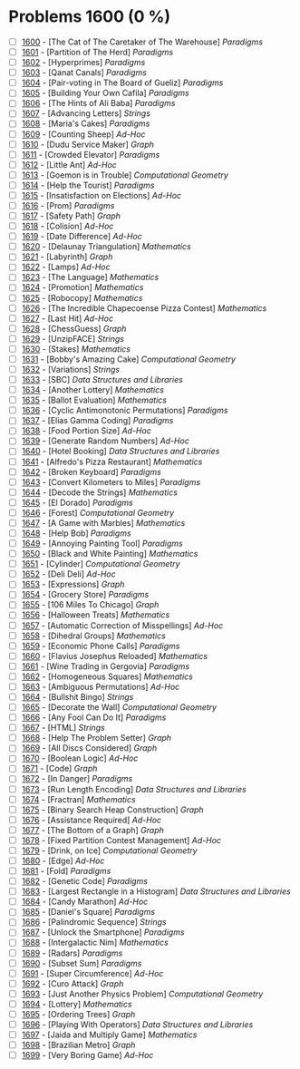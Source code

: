 # Problems 1600 (0 %)


- [ ] [1600](https://www.beecrowd.com.br/judge/pt/problems/view/1600) - [The Cat of The Caretaker of The Warehouse] *Paradigms*
- [ ] [1601](https://www.beecrowd.com.br/judge/pt/problems/view/1601) - [Partition of The Herd] *Paradigms*
- [ ] [1602](https://www.beecrowd.com.br/judge/pt/problems/view/1602) - [Hyperprimes] *Paradigms*
- [ ] [1603](https://www.beecrowd.com.br/judge/pt/problems/view/1603) - [Qanat Canals] *Paradigms*
- [ ] [1604](https://www.beecrowd.com.br/judge/pt/problems/view/1604) - [Pair-voting in The Board of Gueliz] *Paradigms*
- [ ] [1605](https://www.beecrowd.com.br/judge/pt/problems/view/1605) - [Building Your Own Cafila] *Paradigms*
- [ ] [1606](https://www.beecrowd.com.br/judge/pt/problems/view/1606) - [The Hints of Ali Baba] *Paradigms*
- [ ] [1607](https://www.beecrowd.com.br/judge/pt/problems/view/1607) - [Advancing Letters] *Strings*
- [ ] [1608](https://www.beecrowd.com.br/judge/pt/problems/view/1608) - [Maria's Cakes] *Paradigms*
- [ ] [1609](https://www.beecrowd.com.br/judge/pt/problems/view/1609) - [Counting Sheep] *Ad-Hoc*
- [ ] [1610](https://www.beecrowd.com.br/judge/pt/problems/view/1610) - [Dudu Service Maker] *Graph*
- [ ] [1611](https://www.beecrowd.com.br/judge/pt/problems/view/1611) - [Crowded Elevator] *Paradigms*
- [ ] [1612](https://www.beecrowd.com.br/judge/pt/problems/view/1612) - [Little Ant] *Ad-Hoc*
- [ ] [1613](https://www.beecrowd.com.br/judge/pt/problems/view/1613) - [Goemon is in Trouble] *Computational Geometry*
- [ ] [1614](https://www.beecrowd.com.br/judge/pt/problems/view/1614) - [Help the Tourist] *Paradigms*
- [ ] [1615](https://www.beecrowd.com.br/judge/pt/problems/view/1615) - [Insatisfaction on Elections] *Ad-Hoc*
- [ ] [1616](https://www.beecrowd.com.br/judge/pt/problems/view/1616) - [Prom] *Paradigms*
- [ ] [1617](https://www.beecrowd.com.br/judge/pt/problems/view/1617) - [Safety Path] *Graph*
- [ ] [1618](https://www.beecrowd.com.br/judge/pt/problems/view/1618) - [Colision] *Ad-Hoc*
- [ ] [1619](https://www.beecrowd.com.br/judge/pt/problems/view/1619) - [Date Difference] *Ad-Hoc*
- [ ] [1620](https://www.beecrowd.com.br/judge/pt/problems/view/1620) - [Delaunay Triangulation] *Mathematics*
- [ ] [1621](https://www.beecrowd.com.br/judge/pt/problems/view/1621) - [Labyrinth] *Graph*
- [ ] [1622](https://www.beecrowd.com.br/judge/pt/problems/view/1622) - [Lamps] *Ad-Hoc*
- [ ] [1623](https://www.beecrowd.com.br/judge/pt/problems/view/1623) - [The Language] *Mathematics*
- [ ] [1624](https://www.beecrowd.com.br/judge/pt/problems/view/1624) - [Promotion] *Mathematics*
- [ ] [1625](https://www.beecrowd.com.br/judge/pt/problems/view/1625) - [Robocopy] *Mathematics*
- [ ] [1626](https://www.beecrowd.com.br/judge/pt/problems/view/1626) - [The Incredible Chapecoense Pizza Contest] *Mathematics*
- [ ] [1627](https://www.beecrowd.com.br/judge/pt/problems/view/1627) - [Last Hit] *Ad-Hoc*
- [ ] [1628](https://www.beecrowd.com.br/judge/pt/problems/view/1628) - [ChessGuess] *Graph*
- [ ] [1629](https://www.beecrowd.com.br/judge/pt/problems/view/1629) - [UnzipFACE] *Strings*
- [ ] [1630](https://www.beecrowd.com.br/judge/pt/problems/view/1630) - [Stakes] *Mathematics*
- [ ] [1631](https://www.beecrowd.com.br/judge/pt/problems/view/1631) - [Bobby's Amazing Cake] *Computational Geometry*
- [ ] [1632](https://www.beecrowd.com.br/judge/pt/problems/view/1632) - [Variations] *Strings*
- [ ] [1633](https://www.beecrowd.com.br/judge/pt/problems/view/1633) - [SBC] *Data Structures and Libraries*
- [ ] [1634](https://www.beecrowd.com.br/judge/pt/problems/view/1634) - [Another Lottery] *Mathematics*
- [ ] [1635](https://www.beecrowd.com.br/judge/pt/problems/view/1635) - [Ballot Evaluation] *Mathematics*
- [ ] [1636](https://www.beecrowd.com.br/judge/pt/problems/view/1636) - [Cyclic Antimonotonic Permutations] *Paradigms*
- [ ] [1637](https://www.beecrowd.com.br/judge/pt/problems/view/1637) - [Elias Gamma Coding] *Paradigms*
- [ ] [1638](https://www.beecrowd.com.br/judge/pt/problems/view/1638) - [Food Portion Size] *Ad-Hoc*
- [ ] [1639](https://www.beecrowd.com.br/judge/pt/problems/view/1639) - [Generate Random Numbers] *Ad-Hoc*
- [ ] [1640](https://www.beecrowd.com.br/judge/pt/problems/view/1640) - [Hotel Booking] *Data Structures and Libraries*
- [ ] [1641](https://www.beecrowd.com.br/judge/pt/problems/view/1641) - [Alfredo's Pizza Restaurant] *Mathematics*
- [ ] [1642](https://www.beecrowd.com.br/judge/pt/problems/view/1642) - [Broken Keyboard] *Paradigms*
- [ ] [1643](https://www.beecrowd.com.br/judge/pt/problems/view/1643) - [Convert Kilometers to Miles] *Paradigms*
- [ ] [1644](https://www.beecrowd.com.br/judge/pt/problems/view/1644) - [Decode the Strings] *Mathematics*
- [ ] [1645](https://www.beecrowd.com.br/judge/pt/problems/view/1645) - [El Dorado] *Paradigms*
- [ ] [1646](https://www.beecrowd.com.br/judge/pt/problems/view/1646) - [Forest] *Computational Geometry*
- [ ] [1647](https://www.beecrowd.com.br/judge/pt/problems/view/1647) - [A Game with Marbles] *Mathematics*
- [ ] [1648](https://www.beecrowd.com.br/judge/pt/problems/view/1648) - [Help Bob] *Paradigms*
- [ ] [1649](https://www.beecrowd.com.br/judge/pt/problems/view/1649) - [Annoying Painting Tool] *Paradigms*
- [ ] [1650](https://www.beecrowd.com.br/judge/pt/problems/view/1650) - [Black and White Painting] *Mathematics*
- [ ] [1651](https://www.beecrowd.com.br/judge/pt/problems/view/1651) - [Cylinder] *Computational Geometry*
- [ ] [1652](https://www.beecrowd.com.br/judge/pt/problems/view/1652) - [Deli Deli] *Ad-Hoc*
- [ ] [1653](https://www.beecrowd.com.br/judge/pt/problems/view/1653) - [Expressions] *Graph*
- [ ] [1654](https://www.beecrowd.com.br/judge/pt/problems/view/1654) - [Grocery Store] *Paradigms*
- [ ] [1655](https://www.beecrowd.com.br/judge/pt/problems/view/1655) - [106 Miles To Chicago] *Graph*
- [ ] [1656](https://www.beecrowd.com.br/judge/pt/problems/view/1656) - [Halloween Treats] *Mathematics*
- [ ] [1657](https://www.beecrowd.com.br/judge/pt/problems/view/1657) - [Automatic Correction of Misspellings] *Ad-Hoc*
- [ ] [1658](https://www.beecrowd.com.br/judge/pt/problems/view/1658) - [Dihedral Groups] *Mathematics*
- [ ] [1659](https://www.beecrowd.com.br/judge/pt/problems/view/1659) - [Economic Phone Calls] *Paradigms*
- [ ] [1660](https://www.beecrowd.com.br/judge/pt/problems/view/1660) - [Flavius Josephus Reloaded] *Mathematics*
- [ ] [1661](https://www.beecrowd.com.br/judge/pt/problems/view/1661) - [Wine Trading in Gergovia] *Paradigms*
- [ ] [1662](https://www.beecrowd.com.br/judge/pt/problems/view/1662) - [Homogeneous Squares] *Mathematics*
- [ ] [1663](https://www.beecrowd.com.br/judge/pt/problems/view/1663) - [Ambiguous Permutations] *Ad-Hoc*
- [ ] [1664](https://www.beecrowd.com.br/judge/pt/problems/view/1664) - [Bullshit Bingo] *Strings*
- [ ] [1665](https://www.beecrowd.com.br/judge/pt/problems/view/1665) - [Decorate the Wall] *Computational Geometry*
- [ ] [1666](https://www.beecrowd.com.br/judge/pt/problems/view/1666) - [Any Fool Can Do It] *Paradigms*
- [ ] [1667](https://www.beecrowd.com.br/judge/pt/problems/view/1667) - [HTML] *Strings*
- [ ] [1668](https://www.beecrowd.com.br/judge/pt/problems/view/1668) - [Help The Problem Setter] *Graph*
- [ ] [1669](https://www.beecrowd.com.br/judge/pt/problems/view/1669) - [All Discs Considered] *Graph*
- [ ] [1670](https://www.beecrowd.com.br/judge/pt/problems/view/1670) - [Boolean Logic] *Ad-Hoc*
- [ ] [1671](https://www.beecrowd.com.br/judge/pt/problems/view/1671) - [Code] *Graph*
- [ ] [1672](https://www.beecrowd.com.br/judge/pt/problems/view/1672) - [In Danger] *Paradigms*
- [ ] [1673](https://www.beecrowd.com.br/judge/pt/problems/view/1673) - [Run Length Encoding] *Data Structures and Libraries*
- [ ] [1674](https://www.beecrowd.com.br/judge/pt/problems/view/1674) - [Fractran] *Mathematics*
- [ ] [1675](https://www.beecrowd.com.br/judge/pt/problems/view/1675) - [Binary Search Heap Construction] *Graph*
- [ ] [1676](https://www.beecrowd.com.br/judge/pt/problems/view/1676) - [Assistance Required] *Ad-Hoc*
- [ ] [1677](https://www.beecrowd.com.br/judge/pt/problems/view/1677) - [The Bottom of a Graph] *Graph*
- [ ] [1678](https://www.beecrowd.com.br/judge/pt/problems/view/1678) - [Fixed Partition Contest Management] *Ad-Hoc*
- [ ] [1679](https://www.beecrowd.com.br/judge/pt/problems/view/1679) - [Drink, on Ice] *Computational Geometry*
- [ ] [1680](https://www.beecrowd.com.br/judge/pt/problems/view/1680) - [Edge] *Ad-Hoc*
- [ ] [1681](https://www.beecrowd.com.br/judge/pt/problems/view/1681) - [Fold] *Paradigms*
- [ ] [1682](https://www.beecrowd.com.br/judge/pt/problems/view/1682) - [Genetic Code] *Paradigms*
- [ ] [1683](https://www.beecrowd.com.br/judge/pt/problems/view/1683) - [Largest Rectangle in a Histogram] *Data Structures and Libraries*
- [ ] [1684](https://www.beecrowd.com.br/judge/pt/problems/view/1684) - [Candy Marathon] *Ad-Hoc*
- [ ] [1685](https://www.beecrowd.com.br/judge/pt/problems/view/1685) - [Daniel's Square] *Paradigms*
- [ ] [1686](https://www.beecrowd.com.br/judge/pt/problems/view/1686) - [Palindromic Sequence] *Strings*
- [ ] [1687](https://www.beecrowd.com.br/judge/pt/problems/view/1687) - [Unlock the Smartphone] *Paradigms*
- [ ] [1688](https://www.beecrowd.com.br/judge/pt/problems/view/1688) - [Intergalactic Nim] *Mathematics*
- [ ] [1689](https://www.beecrowd.com.br/judge/pt/problems/view/1689) - [Radars] *Paradigms*
- [ ] [1690](https://www.beecrowd.com.br/judge/pt/problems/view/1690) - [Subset Sum] *Paradigms*
- [ ] [1691](https://www.beecrowd.com.br/judge/pt/problems/view/1691) - [Super Circumference] *Ad-Hoc*
- [ ] [1692](https://www.beecrowd.com.br/judge/pt/problems/view/1692) - [Curo Attack] *Graph*
- [ ] [1693](https://www.beecrowd.com.br/judge/pt/problems/view/1693) - [Just Another Physics Problem] *Computational Geometry*
- [ ] [1694](https://www.beecrowd.com.br/judge/pt/problems/view/1694) - [Lottery] *Mathematics*
- [ ] [1695](https://www.beecrowd.com.br/judge/pt/problems/view/1695) - [Ordering Trees] *Graph*
- [ ] [1696](https://www.beecrowd.com.br/judge/pt/problems/view/1696) - [Playing With Operators] *Data Structures and Libraries*
- [ ] [1697](https://www.beecrowd.com.br/judge/pt/problems/view/1697) - [Jaida and Multiply Game] *Mathematics*
- [ ] [1698](https://www.beecrowd.com.br/judge/pt/problems/view/1698) - [Brazilian Metro] *Graph*
- [ ] [1699](https://www.beecrowd.com.br/judge/pt/problems/view/1699) - [Very Boring Game] *Ad-Hoc*